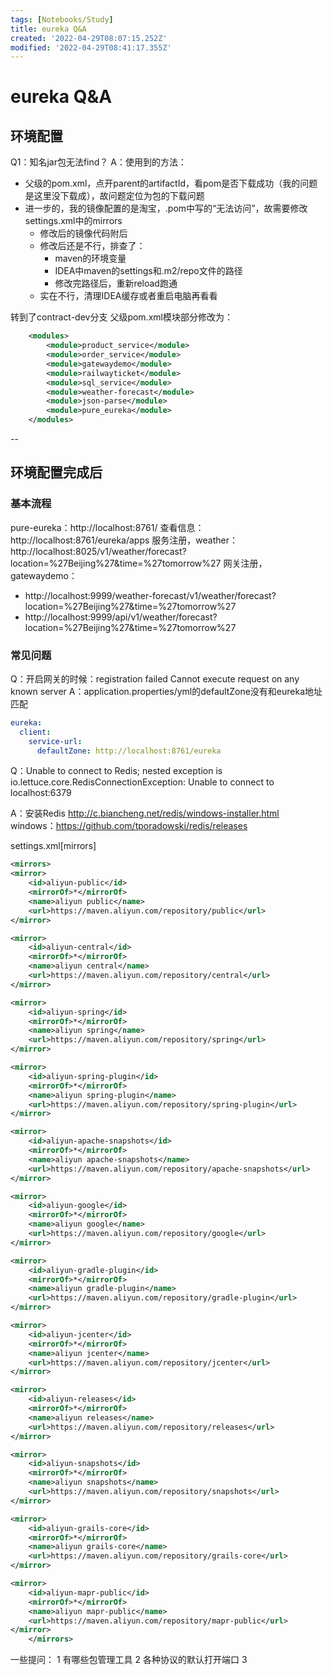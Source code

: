 ```yaml
---
tags: [Notebooks/Study]
title: eureka Q&A
created: '2022-04-29T08:07:15.252Z'
modified: '2022-04-29T08:41:17.355Z'
---
```


# eureka Q&A

## 环境配置
Q1：知名jar包无法find？
A：使用到的方法：
- 父级的pom.xml，点开parent的artifactId，看pom是否下载成功（我的问题是这里没下载成），故问题定位为包的下载问题
- 进一步的，我的镜像配置的是淘宝，.pom中写的“无法访问”，故需要修改settings.xml中的mirrors
  - 修改后的镜像代码附后
  - 修改后还是不行，排查了：
    - maven的环境变量
    - IDEA中maven的settings和.m2/repo文件的路径
    - 修改完路径后，重新reload跑通
  - 实在不行，清理IDEA缓存或者重启电脑再看看

转到了contract-dev分支
父级pom.xml模块部分修改为：
```xml
    <modules>
        <module>product_service</module>
        <module>order_service</module>
        <module>gatewaydemo</module>
        <module>railwayticket</module>
        <module>sql_service</module>
        <module>weather-forecast</module>
        <module>json-parse</module>
        <module>pure_eureka</module>
    </modules>
```

--

## 环境配置完成后

### 基本流程
pure-eureka：http://localhost:8761/
查看信息：http://localhost:8761/eureka/apps
服务注册，weather：http://localhost:8025/v1/weather/forecast?location=%27Beijing%27&time=%27tomorrow%27
网关注册，gatewaydemo：
- http://localhost:9999/weather-forecast/v1/weather/forecast?location=%27Beijing%27&time=%27tomorrow%27
- http://localhost:9999/api/v1/weather/forecast?location=%27Beijing%27&time=%27tomorrow%27

### 常见问题
Q：开启网关的时候：registration failed Cannot execute request on any known server
A：application.properties/yml的defaultZone没有和eureka地址匹配
```yml
eureka:
  client:
    service-url:
      defaultZone: http://localhost:8761/eureka
```

Q：Unable to connect to Redis; nested exception is io.lettuce.core.RedisConnectionException: Unable to connect to localhost:6379

A：安装Redis
http://c.biancheng.net/redis/windows-installer.html
windows：https://github.com/tporadowski/redis/releases

settings.xml[mirrors]
```xml
<mirrors>
<mirror>
    <id>aliyun-public</id>
    <mirrorOf>*</mirrorOf>
    <name>aliyun public</name>
    <url>https://maven.aliyun.com/repository/public</url>
</mirror>

<mirror>
    <id>aliyun-central</id>
    <mirrorOf>*</mirrorOf>
    <name>aliyun central</name>
    <url>https://maven.aliyun.com/repository/central</url>
</mirror>

<mirror>
    <id>aliyun-spring</id>
    <mirrorOf>*</mirrorOf>
    <name>aliyun spring</name>
    <url>https://maven.aliyun.com/repository/spring</url>
</mirror>

<mirror>
    <id>aliyun-spring-plugin</id>
    <mirrorOf>*</mirrorOf>
    <name>aliyun spring-plugin</name>
    <url>https://maven.aliyun.com/repository/spring-plugin</url>
</mirror>

<mirror>
    <id>aliyun-apache-snapshots</id>
    <mirrorOf>*</mirrorOf>
    <name>aliyun apache-snapshots</name>
    <url>https://maven.aliyun.com/repository/apache-snapshots</url>
</mirror>

<mirror>
    <id>aliyun-google</id>
    <mirrorOf>*</mirrorOf>
    <name>aliyun google</name>
    <url>https://maven.aliyun.com/repository/google</url>
</mirror>

<mirror>
    <id>aliyun-gradle-plugin</id>
    <mirrorOf>*</mirrorOf>
    <name>aliyun gradle-plugin</name>
    <url>https://maven.aliyun.com/repository/gradle-plugin</url>
</mirror>

<mirror>
    <id>aliyun-jcenter</id>
    <mirrorOf>*</mirrorOf>
    <name>aliyun jcenter</name>
    <url>https://maven.aliyun.com/repository/jcenter</url>
</mirror>

<mirror>
    <id>aliyun-releases</id>
    <mirrorOf>*</mirrorOf>
    <name>aliyun releases</name>
    <url>https://maven.aliyun.com/repository/releases</url>
</mirror>

<mirror>
    <id>aliyun-snapshots</id>
    <mirrorOf>*</mirrorOf>
    <name>aliyun snapshots</name>
    <url>https://maven.aliyun.com/repository/snapshots</url>
</mirror>  

<mirror>
    <id>aliyun-grails-core</id>
    <mirrorOf>*</mirrorOf>
    <name>aliyun grails-core</name>
    <url>https://maven.aliyun.com/repository/grails-core</url>
</mirror>

<mirror>
    <id>aliyun-mapr-public</id>
    <mirrorOf>*</mirrorOf>
    <name>aliyun mapr-public</name>
    <url>https://maven.aliyun.com/repository/mapr-public</url>
</mirror>
    </mirrors>
```


一些提问：
1 有哪些包管理工具
2 各种协议的默认打开端口
3 
